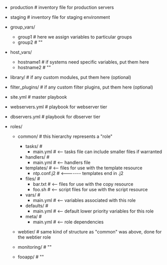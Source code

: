 - production                # inventory file for production servers
- staging                   # inventory file for staging environment

- group_vars/
   - group1                 # here we assign variables to particular groups
   - group2                 # ""
- host_vars/
   - hostname1              # if systems need specific variables, put them here
   - hostname2              # ""

- library/                  # if any custom modules, put them here (optional)
- filter_plugins/           # if any custom filter plugins, put them here (optional)

- site.yml                  # master playbook
- webservers.yml            # playbook for webserver tier
- dbservers.yml             # playbook for dbserver tier

- roles/
    - common/               # this hierarchy represents a "role"
        - tasks/            #
            - main.yml      #  <-- tasks file can include smaller files if warranted
        - handlers/         #
            - main.yml      #  <-- handlers file
        - templates/        #  <-- files for use with the template resource
            - ntp.conf.j2   #  <------- templates end in .j2
        - files/            #
            - bar.txt       #  <-- files for use with the copy resource
            - foo.sh        #  <-- script files for use with the script resource
        - vars/             #
            - main.yml      #  <-- variables associated with this role
        - defaults/         #
            - main.yml      #  <-- default lower priority variables for this role
        - meta/             #
            - main.yml      #  <-- role dependencies

    - webtier/              # same kind of structure as "common" was above, done for the webtier role
    - monitoring/           # ""
    - fooapp/               # ""